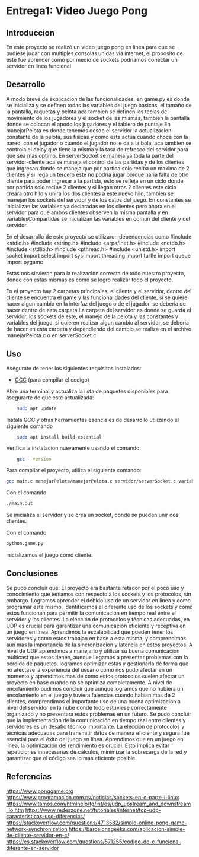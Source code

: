 # Entrega1: Video Juego Pong
## Introduccion
En este proyecto se realizó un video juego pong en linea para que se pudiese jugar con multiples consolas unidas via internet, el proposito
de este fue aprender como por medio de sockets podriamos conectar un servidor en linea funcional
## Desarrollo

A modo breve de explicacion de las funcionalidades, en game.py es donde se inicializa y se definen todas las variables del juego basicas, el tamaño de la pantalla, raquetas y pelota aca tambien se definen las teclas de movimiento de los jugadores y el socket de las mismas, tambien la pantalla donde se colocan el apodo los jugadores y el tablero de puntaje
En manejarPelota es donde tenemos desde el servidor la actualizacion constante de la pelota, sus fisicas y como esta actua cuando choca con la pared, con el jugador o cuando el jugador no le da a la bola, aca tambien se controla el delay que tiene la misma y la tasa de refresco del servidor para que sea mas optimo.
En serverSocket se maneja ya toda la parte del servidor-cliente aca se maneja el control de las partidas y de los clientes que ingresan donde se maneja que por partida solo reciba un maximo de 2 clientes y si llega un tercero este no podria jugar porque haria falta de otro cliente para poder ingresar a la partida, esto se refleja en un ciclo donde por partida solo recibe 2 clientes y si llegan otros 2 clientes este ciclo creara otro hilo y unira los dos clientes a este nuevo hilo, tambien se manejan los sockets del servidor y de los datos del juego.
En constantes se inicializan las variables ya declaradas en los clientes pero ahora en el servidor para que ambos clientes observen la misma pantalla y en variablesCompartidas se inicializan las variables en comun del cliente y del servidor.


En el desarrollo de este proyecto se utilizaron dependencias como 
#include <stdio.h>
#include <string.h>
#include <arpa/inet.h>
#include <netdb.h>
#include <stdlib.h>
#include <pthread.h>
#include <unistd.h>
import socket
import select
import sys
import threading
import turtle
import queue
import pygame

Estas nos sirvieron para la realizacion correcta de todo nuestro proyecto, donde con estas mismas es como se logro realizar todo el proyecto.

En el proyecto hay 2 carpetas principales, el cliente y el servidor, dentro del cliente se encuentra el game y las funcionalidades del cliente, si se quiere hacer algun cambio en la interfaz del juego o de el jugador, se deberia de hacer dentro de esta carpeta
La carpeta del servidor es donde se guarda el servidor, los sockets de este, el manejo de la pelota y las constantes y variables del juego, si quieren realizar algun cambio al servidor, se deberia de hacer en esta carpeta y dependiendo del cambio se realiza en el archivo manejarPelota.c o en serverSocket.c


## Uso
Asegurate de tener los siguientes requisitos instalados:

- [GCC](https://gcc.gnu.org/) (para compilar el codigo)

Abre una terminal y actualiza la lista de paquetes disponibles para asegurarte de que este actualizada:
``` bash 
    sudo apt update
```

Instala GCC y otras herramientas esenciales de desarrollo utilizando el siguiente comando
```bash 
    sudo apt install build-essential
```

Verifica la instalacion nuevamente usando el comando:
```bash
    gcc --version
```

Para compilar el proyecto, utiliza el siguiente comando:

```bash
gcc main.c manejarPelota/manejarPelota.c servidor/serverSocket.c variables/variablesCompartidas.c variables/constantes.c -o main.out
```
Con el comando 
```bash
./main.out
```
Se inicializa el servidor y se crea un socket, donde se pueden unir dos clientes.

Con el comando 
```bash
python.game.py 
```
 inicializamos el juego como cliente.


## Conclusiones
Se pudo concluir que: El proyecto era bastante retador por el poco uso y conocimiento que teniamos con respecto a los sockets y los protocolos, sin embargo. 
Logramos aprender el debido uso de un servidor en linea y como programar este mismo, identificamos el diferente uso de los sockets y como estos funcionan para permitir la comunicación en tiempo real entre el servidor y los clientes. 
La elección de protocolos y técnicas adecuadas, en UDP es crucial para garantizar una comunicación eficiente y receptiva en un juego en línea.
Aprendimos la escalabilidad que pueden tener los servidores y como estos trabajan en base a esta misma, y comprendimos aun mas la importancia de la
sincronizacion y latencia en estos proyectos.
A nivel de UDP aprendimos a manejarlo y utilizar su buena comunicacion multicast que estos tienen, aunque llegamos a presentar problemas con la perdida de paquetes, logramos optimizar estas y gestionarla de forma que no afectase la experiencia del usuario como nos pudo afectar en un momento y aprendimos mas de como estos protocolos suelen afectar un proyecto en base cuando no se optimiza completamente.
A nivel de encolamiento pudimos concluir que aunque logramos que no hubiera un encolamiento en el juego y tuviera falencias cuando habian mas de 2 clientes, comprendimos el importante uso de una buena optimizacion a nivel del servidor en la nube donde todo estuviese correctamente organizado y no presentara estos problemas en un futuro.
Se pudo concluir que la implementación de la comunicación en tiempo real entre clientes y servidores es un desafío técnico importante. La elección de protocolos y técnicas adecuadas para transmitir datos de manera eficiente y segura fue esencial para el éxito del juego en línea.
 Aprendimos que en un juego en línea, la optimización del rendimiento es crucial. Esto implica evitar repeticiones innecesarias de cálculos, minimizar la sobrecarga de la red y garantizar que el código sea lo más eficiente posible.

## Referencias 
https://www.ponggame.org
https://www.programacion.com.py/noticias/sockets-en-c-parte-i-linux
https://www.tamos.com/htmlhelp/tg/int/es/udp_upstream_and_downstream_lo.htm
https://www.redeszone.net/tutoriales/internet/tcp-udp-caracteristicas-uso-diferencias/
https://stackoverflow.com/questions/4713582/simple-online-pong-game-network-synchronization
https://barcelonageeks.com/aplicacion-simple-de-cliente-servidor-en-c/
https://es.stackoverflow.com/questions/571255/codigo-de-c-funciona-diferente-en-servidor
